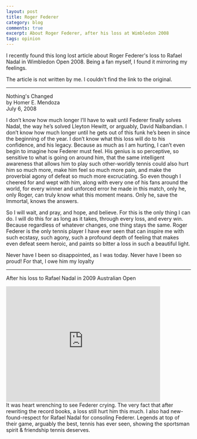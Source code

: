 ```yaml
---
layout: post
title: Roger Federer
category: blog
comments: true
excerpt: About Roger Federer, after his loss at Wimbledon 2008
tags: opinion
---
```


I recently found this long lost article about Roger Federer's loss to Rafael Nadal in Wimbledon Open 2008. Being a fan myself, I found it mirroring my feelings.

The article is not written by me. I couldn't find the link to the original. 

----

Nothing's Changed  
by Homer E. Mendoza   
July 6, 2008   

I don’t know how much longer I’ll have to wait until Federer finally solves Nadal, the way he’s solved Lleyton Hewitt, or arguably, David Nalbandian. I don’t know how much longer until he gets out of this funk he’s been in since the beginning of the year. I don’t know what this loss will do to his confidence, and his legacy. Because as much as I am hurting, I can’t even begin to imagine how Federer must feel. His genius is so perceptive, so sensitive to what is going on around him, that the same intelligent awareness that allows him to play such other-worldly tennis could also hurt him so much more, make him feel so much more pain, and make the proverbial agony of defeat so much more excruciating. So even though I cheered for and wept with him, along with every one of his fans around the world, for every winner and unforced error he made in this match, only he, only Roger, can truly know what this moment means. Only he, save the Immortal, knows the answers. 

So I will wait, and pray, and hope, and believe. For this is the only thing I can do. I will do this for as long as it takes, through every loss, and every win. Because regardless of whatever changes, one thing stays the same. Roger Federer is the only tennis player I have ever seen that can inspire me with such ecstasy, such agony, such a profound depth of feeling that makes even defeat seem heroic, and paints so bitter a loss in such a beautiful light. 

Never have I been so disappointed, as I was today. Never have I been so proud! For that, I owe him my loyalty 

---- 


After his loss to Rafael Nadal in 2009 Australian Open

<iframe width="420" height="315" src="https://www.youtube.com/embed/dCjw0Unm8OY" frameborder="0" allowfullscreen></iframe>   

<br/>
It was heart wrenching to see Federer crying. The very fact that after rewriting the record books, a loss still hurt him this much. I also had new-found-respect for Rafael Nadal for consoling Federer. Legends at top of their game, arguably the best, tennis has ever seen, showing the sportsman spirit & friendship tennis deserves.

